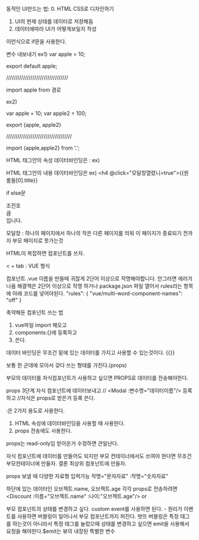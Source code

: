 동적인 UI만드는 법:
0. HTML CSS로 디자인하기
1. UI의 현재 상태를 데이터로 저장해둠
2. 데이터에따라 UI가 어떻게보일지 작성

<div class="black-bg" v-if="모달창열렸니==true">
이런식으로 if문을 사용한다.

변수 내보내기
ex1)
var apple = 10;

export default apple;

/////////////////////////////////

import apple from 경로

ex2)

var apple = 10;
var apple2 = 100;

export {apple, apple2}

///////////////////////////////////

import {apple,apple2} from '.';

HTML 태그안의 속성 데이터바인딩은 :
ex)<img :src="원룸들[0].image" class="room-img"/>

HTML 태그안의 내용 데이터바인딩은 
ex) <h4 @click="모달창열렸니=true">{{원룸들[0].title}} </h4>

if else문
<div class="" v-if="1 == 2">조진호</div>
<div class="" v-else-if="1 < 3">큼</div>
<div class="" v-else>입니다.</div>

모달창 : 하나의 페이지에서 하나의 작은 다른 페이지를 띄워 이 페이지가 종료되기 전까지 부모 페이지로 못가는것

HTML이 복잡하면 컴포넌트를 쓰자.

< + tab : VUE 형식

<template>
  
</template>

<script>
export default {

}
</script>

<style>

</style>


컴포넌트 .vue 이름을 만들때 귀찮게 2단어 이상으로 작명해야합니다. 안그러면 에러가 나옴
해결책은 2단어 이상으로 작명 하거나
package.json 파일 열어서 rules라는 항목에 아래 코드를 넣어야된다.
"rules": {
   "vue/multi-word-component-names": "off"
} 

축약해둔 컴포넌트 쓰는 법
1. vue파일 import 해오고
2. components:{}에 등록하고
3. 쓴다.

데이터 바인딩은 무조건 밑에 있는 데이터를 가지고 사용할 수 있는것이다. {{}}

보통 한 군데에 모아서 갖다 쓰는 형태를 가진다.(props)

부모의 데이터를 자식컴포넌트가 사용하고 싶으면 PROPS로 데이터를 전송해야한다.

props 3단계
자식 컴포넌트에 데이터보내고 // <Modal :변수명="데이터이름"/>
등록하고 //자식은 props로 받은거 등록
쓴다.

:은 2가지 용도로 사용한다.
1. HTML 속성에 데이터바인딩을 사용할 때 사용한다.
2. props 전송에도 사용한다.


props는 read-only임 받아온거 수정하면 큰일난다.

자식 컴포넌트에 데이터를 만들어도 되지만 부모 컨테이너에서도 쓰여야 한다면 무조건 부모컨테이너에 만들자. 결론 최상위 컴포넌트에 만들자.

props 보낼 때 다양한 자료형 입력가능
작명="문자자료"
:작명="숫자자료"

하단에 있는 데이터인 오브젝트.name, 오브젝트.age 각각 props로 전송하려면
<Discount :이름="오브젝트.name" :나이:"오브젝트.age"/> or
<Discount v-bind="">

부모 컴포넌트의 상태를 변경하고 싶다. custom event를 사용하면 된다. - 원리가 이벤트를 사용하면 버블링이 일어나서 부모 컴포넌트까지 퍼진다.
벗뜨 버블링은 특정 태그를 하는것이 아니라서 특정 태그를 눌렀으때 상태를 변경하고 싶으면 emit을 사용해서 요청을 해야한다.$emit는 뷰의 내장된 특별한 변수



